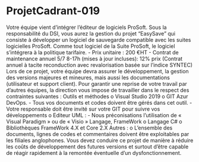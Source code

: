 # ProjetCadrant-019
Votre équipe vient d’intégrer l’éditeur de logiciels ProSoft.    Sous la responsabilité du DSI, vous aurez la gestion du projet “EasySave” qui consiste à développer un logiciel de sauvegarde compatible avec les suites logicielles ProSoft.   Comme tout logiciel de la Suite ProSoft, le logiciel s’intégrera à la politique tarifaire.  -        Prix unitaire : 200 €HT  -        Contrat de maintenance annuel 5/7 8-17h (mises à jour incluses):  12% prix (Contrat annuel à tacite reconduction avec revalorisation basée sur l’indice SYNTEC)   Lors de ce projet, votre équipe devra assurer le développement, la gestion des versions majeures et mineures, mais aussi les documentations (utilisateur et support client).    Pour garantir une reprise de votre travail par d’autres équipes, la direction vous impose de travailler dans le respect des contraintes suivantes :   Outils et méthodes   o   Visual Studio 2019    o   GIT Azur DevOps.          -    Tous vos documents et codes doivent être gérés dans cet outil.          -   Votre responsable doit être invité sur votre GIT pour suivre vos développements   o   Editeur UML :   - Nous préconisations l’utilisation de « Visual Paradigm » ou de « Visio »  Langage, FrameWork   o   Langage C#   o   Bibliothèques FrameWork 4.X et Core 2.X    Autres :   o   L’ensemble des documents, lignes de codes et commentaires doivent être exploitables par les filiales anglophones.    Vous devez conduire ce projet de manière à réduire les coûts de développement des futures versions et surtout d’être capable de réagir rapidement à la remontée éventuelle d’un dysfonctionnement.
